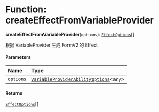 # Function: createEffectFromVariableProvider

**createEffectFromVariableProvider**(`options`): [`EffectOptions`](/auto-docs/editor/types/EffectOptions.md)\[]

根据 VariableProvider 生成 FormV2 的 Effect

#### Parameters

| Name | Type |
| :------ | :------ |
| `options` | [`VariableProviderAbilityOptions`](/auto-docs/editor/interfaces/VariableProviderAbilityOptions.md)<`any`> |

#### Returns

[`EffectOptions`](/auto-docs/editor/types/EffectOptions.md)\[]
